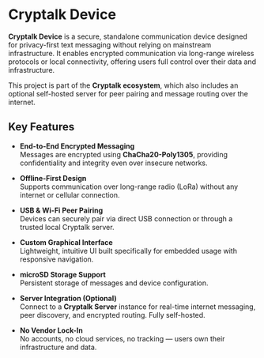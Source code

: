 # Cryptalk Device

**Cryptalk Device** is a secure, standalone communication device designed for privacy-first text messaging without relying on mainstream infrastructure. It enables encrypted communication via long-range wireless protocols or local connectivity, offering users full control over their data and infrastructure.

This project is part of the **Cryptalk ecosystem**, which also includes an optional self-hosted server for peer pairing and message routing over the internet.


## Key Features

- **End-to-End Encrypted Messaging**  
  Messages are encrypted using **ChaCha20-Poly1305**, providing confidentiality and integrity even over insecure networks.

- **Offline-First Design**  
  Supports communication over long-range radio (LoRa) without any internet or cellular connection.

- **USB & Wi-Fi Peer Pairing**  
  Devices can securely pair via direct USB connection or through a trusted local Cryptalk server.

- **Custom Graphical Interface**  
  Lightweight, intuitive UI built specifically for embedded usage with responsive navigation.

- **microSD Storage Support**  
  Persistent storage of messages and device configuration.

- **Server Integration (Optional)**  
  Connect to a **Cryptalk Server** instance for real-time internet messaging, peer discovery, and encrypted routing. Fully self-hosted.

- **No Vendor Lock-In**  
  No accounts, no cloud services, no tracking — users own their infrastructure and data.